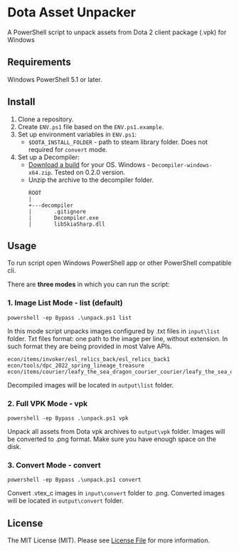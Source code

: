 # Dota Asset Unpacker

A PowerShell script to unpack assets from Dota 2 client package (.vpk) for Windows

## Requirements

Windows PowerShell 5.1 or later.

## Install

1. Clone a repository.
2. Create `ENV.ps1` file based on the `ENV.ps1.example`.
3. Set up environment variables in `ENV.ps1`:
   - `$DOTA_INSTALL_FOLDER` - path to steam library folder. Does not required for `convert` mode.
4. Set up a Decompiler:
   - [Download a build](https://github.com/SteamDatabase/ValveResourceFormat/releases) for your OS. Windows - `Decompiler-windows-x64.zip`. Tested on 0.2.0 version.
   - Unzip the archive to the decompiler folder.
     ```
     ROOT
     |   
     +---decompiler
     |       .gitignore
     |       Decompiler.exe
     |       libSkiaSharp.dll
     ```

## Usage

To run script open Windows PowerShell app or other PowerShell compatible cli.

There are **three modes** in which you can run the script:

### 1. Image List Mode - list (default)
```
powershell -ep Bypass .\unpack.ps1 list
```

In this mode script unpacks images configured by .txt files in `input\list` folder.
Txt files format: one path to the image per line, without extension.
In such format they are being provided in most Valve APIs.

```
econ/items/invoker/esl_relics_back/esl_relics_back1
econ/tools/dpc_2022_spring_lineage_treasure
econ/items/courier/leafy_the_sea_dragon_courier_courier/leafy_the_sea_dragon_courier_courier
```

Decompiled images will be located in `output\list` folder.

### 2. Full VPK Mode - vpk
```
powershell -ep Bypass .\unpack.ps1 vpk
```
Unpack all assets from Dota vpk archives to `output\vpk` folder.
Images will be converted to .png format. Make sure you have enough space on the disk.

### 3. Convert Mode - convert
```
powershell -ep Bypass .\unpack.ps1 convert
```
Convert .vtex_c images in `input\convert` folder to .png.
Converted images will be located in `output\convert` folder.

## License

The MIT License (MIT). Please see [License File](LICENSE) for more information.